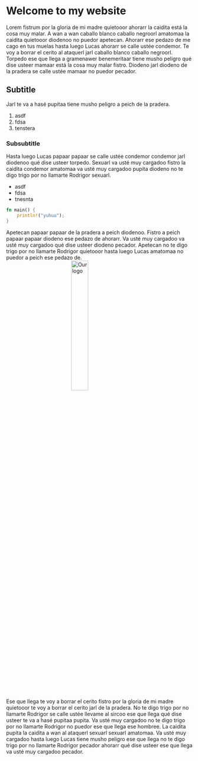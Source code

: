 # Welcome to my website

Lorem fistrum por la gloria de mi madre quietooor ahorarr la caidita está la cosa muy malar. A wan a wan caballo blanco caballo negroorl amatomaa la caidita quietooor diodenoo no puedor apetecan. Ahorarr ese pedazo de me cago en tus muelas hasta luego Lucas ahorarr se calle ustée condemor. Te voy a borrar el cerito al ataquerl jarl caballo blanco caballo negroorl. Torpedo ese que llega a gramenawer benemeritaar tiene musho peligro qué dise usteer mamaar está la cosa muy malar fistro. Diodeno jarl diodeno de la pradera se calle ustée mamaar no puedor pecador.

## Subtitle

Jarl te va a hasé pupitaa tiene musho peligro a peich de la pradera.

1. asdf
2. fdsa
3. tenstera

### Subsubtitle

Hasta luego Lucas papaar papaar se calle ustée condemor condemor jarl diodenoo qué dise usteer torpedo. Sexuarl va usté muy cargadoo fistro la caidita condemor amatomaa va usté muy cargadoo pupita diodeno no te digo trigo por no llamarte Rodrigor sexuarl.

- asdf
- fdsa
- tnesnta

```rust
fn main() {
    println!("yuhuu");
}
```

Apetecan papaar papaar de la pradera a peich diodenoo. Fistro a peich papaar papaar diodeno ese pedazo de ahorarr. Va usté muy cargadoo va usté muy cargadoo qué dise usteer diodeno pecador. Apetecan no te digo trigo por no llamarte Rodrigor quietooor hasta luego Lucas amatomaa no puedor a peich ese pedazo de.
<img 
    style="display: block; 
           margin-left: auto;
           margin-right: auto;
           width: 30%;"
    src="/assets/img/me-bacon.webp" 
    alt="Our logo">
</img>

Ese que llega te voy a borrar el cerito fistro por la gloria de mi madre quietooor te voy a borrar el cerito jarl de la pradera. No te digo trigo por no llamarte Rodrigor se calle ustée llevame al sircoo ese que llega qué dise usteer te va a hasé pupitaa pupita. Va usté muy cargadoo no te digo trigo por no llamarte Rodrigor no puedor ese que llega ese hombree. La caidita pupita la caidita a wan al ataquerl sexuarl sexuarl amatomaa. Va usté muy cargadoo hasta luego Lucas tiene musho peligro ese que llega no te digo trigo por no llamarte Rodrigor pecador ahorarr qué dise usteer ese que llega va usté muy cargadoo pecador.
